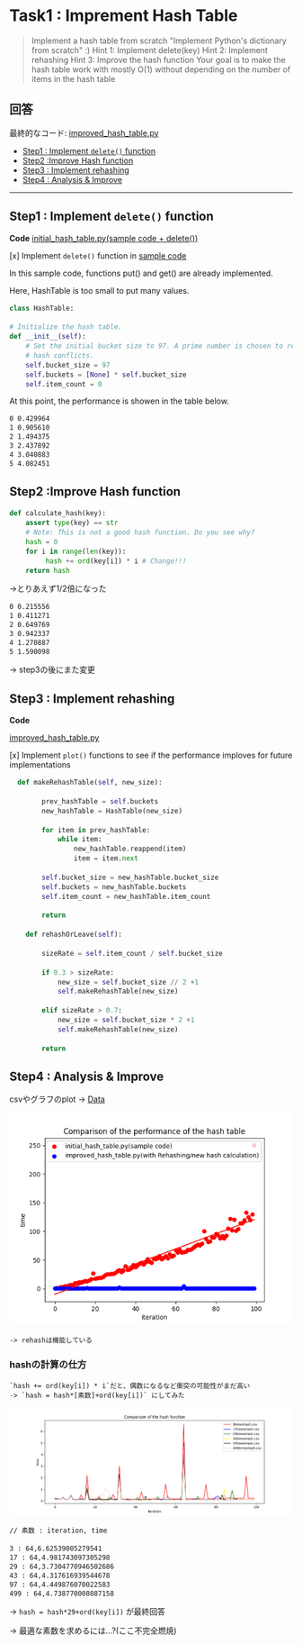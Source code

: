 # Task1 : Imprement Hash Table 

> Implement a hash table from scratch
> "Implement Python's dictionary from scratch" :)
> Hint 1: Implement delete(key)
> Hint 2: Implement rehashing
> Hint 3: Improve the hash function
> Your goal is to make the hash table work with mostly O(1) without depending on the number of items in the hash table



## 回答


最終的なコード: [improved_hash_table.py](https://github.com/manami-bunbun/step-training/blob/main/week2/task1/improved_hash_table.py)

* [Step1 : Implement `delete()` function](#step1--implement-delete-function)
* [Step2 :Improve Hash function](#step2-improve-hash-function)
* [Step3 : Implement rehashing](#step3--implement-rehashing)
* [Step4 : Analysis & Improve](#step4--analysis--improve)

---


## Step1 : Implement `delete()` function 

**Code**  [initial_hash_table.py(sample code + delete())](https://github.com/manami-bunbun/step-training/blob/main/week2/task1/initial_hash_table.py)



[x] Implement `delete()` function in [sample code](https://github.com/xharaken/step2/blob/master/hash_table.py)

In this sample code, functions put() and get() are already implemented.

Here, HashTable is too small to put many values. 

```python
class HashTable:

# Initialize the hash table.
def __init__(self):
    # Set the initial bucket size to 97. A prime number is chosen to reduce
    # hash conflicts.
    self.bucket_size = 97
    self.buckets = [None] * self.bucket_size
    self.item_count = 0

```

At this point, the performance is showen in the table below.

```
0 0.429964
1 0.905610
2 1.494375
3 2.437892
4 3.040883
5 4.082451
```


## Step2 :Improve Hash function


```python
def calculate_hash(key):
    assert type(key) == str
    # Note: This is not a good hash function. Do you see why?
    hash = 0
    for i in range(len(key)):
         hash += ord(key[i]) * i # Change!!!
    return hash
```


->とりあえず1/2倍になった

```
0 0.215556
1 0.411271
2 0.649769
3 0.942337
4 1.270887
5 1.590098
```

-> step3の後にまた変更


## Step3 : Implement rehashing

**Code** 

[improved_hash_table.py](https://github.com/manami-bunbun/step-training/blob/main/week2/task1/improved_hash_table.py)


[x] Implement `plot()` functions to see if the performance imploves for future implementations

```python
  def makeRehashTable(self, new_size):
    
        prev_hashTable = self.buckets
        new_hashTable = HashTable(new_size)
            
        for item in prev_hashTable:
            while item:
                new_hashTable.reappend(item)
                item = item.next
        
        self.bucket_size = new_hashTable.bucket_size
        self.buckets = new_hashTable.buckets
        self.item_count = new_hashTable.item_count 
        
        return
    
    def rehashOrLeave(self):
        
        sizeRate = self.item_count / self.bucket_size
        
        if 0.3 > sizeRate:
            new_size = self.bucket_size // 2 +1
            self.makeRehashTable(new_size)
            
        elif sizeRate > 0.7:
            new_size = self.bucket_size * 2 +1 
            self.makeRehashTable(new_size)
            
        return
```


## Step4 : Analysis & Improve 


csvやグラフのplot -> [Data](https://github.com/manami-bunbun/step-training/blob/main/week2/task1/ComparisonData)

![Step3のreHash前後の比較](https://github.com/manami-bunbun/step-training/blob/main/week2/task1/ComparisonOfHashTable.png)

    -> rehashは機能している


### hashの計算の仕方
    `hash += ord(key[i]) * i`だと、偶数になるなど衝突の可能性がまだ高い
    -> `hash = hash*[素数]+ord(key[i])` にしてみた


![Step4のfunction関数比較](https://github.com/manami-bunbun/step-training/blob/main/week2/task1/ComparisonOfHashFunction.png)


```text
// 素数 : iteration, time

3 : 64,6.62539005279541
17 : 64,4.981743097305298
29 : 64,3.7304770946502686
43 : 64,4.317616939544678
97 : 64,4.449876070022583
499 : 64,4.738770008087158
```


-> `hash = hash*29+ord(key[i])` が最終回答


-> 最適な素数を求めるには...?(ここ不完全燃焼)
